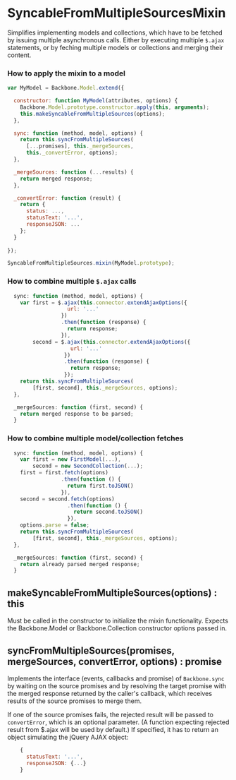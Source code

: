 # SyncableFromMultipleSourcesMixin

Simplifies implementing models and collections, which have to be fetched
by issuing multiple asynchronous calls. Either by executing multiple `$.ajax`
statements, or by feching multiple models or collections and merging their
content.

### How to apply the mixin to a model

```javascript
var MyModel = Backbone.Model.extend({

  constructor: function MyModel(attributes, options) {
    Backbone.Model.prototype.constructor.apply(this, arguments);
    this.makeSyncableFromMultipleSources(options);
  },

  sync: function (method, model, options) {
    return this.syncFromMultipleSources(
      [...promises], this._mergeSources,
      this._convertError, options);
  },

  _mergeSources: function (...results) {
    return merged response;
  },

  _convertError: function (result) {
    return {
      status: ...,
      statusText: '...',
      responseJSON: ...
    };
  }
  
});

SyncableFromMultipleSources.mixin(MyModel.prototype);
```

### How to combine multiple `$.ajax` calls

```javascript
  sync: function (method, model, options) {
    var first = $.ajax(this.connector.extendAjaxOptions({
                   url: '...'
                 })
                 .then(function (response) {
                   return response;
                 }),
        second = $.ajax(this.connector.extendAjaxOptions({
                    url: '...'
                  })
                  .then(function (response) {
                    return response;
                  });
    return this.syncFromMultipleSources(
        [first, second], this._mergeSources, options);
  },

  _mergeSources: function (first, second) {
    return merged response to be parsed;
  }
```

### How to combine multiple model/collection fetches

```javascript
  sync: function (method, model, options) {
    var first = new FirstModel(...),
        second = new SecondCollection(...);
    first = first.fetch(options)
                 .then(function () {
                   return first.toJSON()
                 }),
    second = second.fetch(options)
                   .then(function () {
                     return second.toJSON()
                   }),
    options.parse = false;
    return this.syncFromMultipleSources(
        [first, second], this._mergeSources, options);
  },

  _mergeSources: function (first, second) {
    return already parsed merged response;
  }
```

## makeSyncableFromMultipleSources(options) : this

Must be called in the constructor to initialize the mixin functionality.
Expects the Backbone.Model or Backbone.Collection constructor options passed in.

## syncFromMultipleSources(promises, mergeSources, convertError, options) : promise

Implements the interface (events, callbacks and promise) of `Backbone.sync`
by waiting on the source promises and by resolving the target promise with
the merged response returned by the caller's callback, which receives results
of the source promises to merge them.

If one of the source promises fails, the rejected result will be passed
to `convertError`, which is an optional parameter. (A function expecting
rejected result from $.ajax will be used by default.) If specified, it
has to return an object simulating the jQuery AJAX object:

```javascript
    {
      statusText: '...',
      responseJSON: {...}
    }
```
